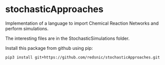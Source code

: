 # stochasticApproaches

Implementation of a language to import Chemical Reaction Networks and perform simulations.

The interesting files are in the StochasticSimulations folder. 

Install this package from github using pip:

```
pip3 install git+https://github.com/redsnic/stochasticApproaches.git  
```
